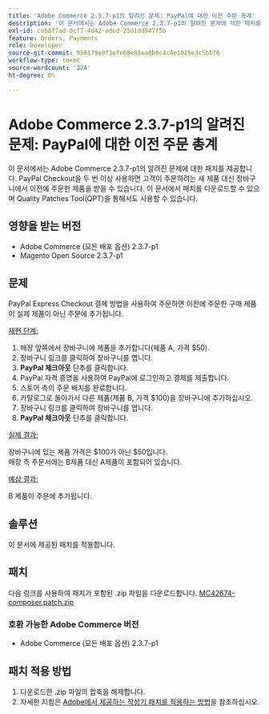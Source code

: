 ```yaml
---
title: 'Adobe Commerce 2.3.7-p1의 알려진 문제: PayPal에 대한 이전 주문 총계'
description: '이 문서에서는 Adobe Commerce 2.3.7-p1의 알려진 문제에 대한 패치를 제공합니다. PayPal Checkout을 두 번 이상 사용하면 고객이 주문하려는 새 제품 대신 장바구니에서 이전에 주문한 제품을 받을 수 있습니다.'
exl-id: ceb8f7ad-0cf7-4d42-aded-25d1dd947f5b
feature: Orders, Payments
role: Developer
source-git-commit: 958179e0f3efe08e65ea8b0c4c4e1015e3c5bb76
workflow-type: tm+mt
source-wordcount: '324'
ht-degree: 0%

---
```


# Adobe Commerce 2.3.7-p1의 알려진 문제: PayPal에 대한 이전 주문 총계

이 문서에서는 Adobe Commerce 2.3.7-p1의 알려진 문제에 대한 패치를 제공합니다. PayPal Checkout을 두 번 이상 사용하면 고객이 주문하려는 새 제품 대신 장바구니에서 이전에 주문한 제품을 받을 수 있습니다.
이 문서에서 패치를 다운로드할 수 있으며 Quality Patches Tool(QPT)을 통해서도 사용할 수 있습니다.

## 영향을 받는 버전

* Adobe Commerce (모든 배포 옵션) 2.3.7-p1
* Magento Open Source 2.3.7-p1

## 문제

PayPal Express Checkout 결제 방법을 사용하여 주문하면 이전에 주문한 구매 제품이 실제 제품이 아닌 주문에 추가됩니다.

<u>재현 단계:</u>

1. 매장 앞쪽에서 장바구니에 제품을 추가합니다(제품 A, 가격 $50).
1. 장바구니 링크를 클릭하여 장바구니를 엽니다.
1. **PayPal 체크아웃** 단추를 클릭합니다.
1. PayPal 자격 증명을 사용하여 PayPal에 로그인하고 결제를 제출합니다.
1. 스토어 측의 주문 배치를 완료합니다.
1. 카탈로그로 돌아가서 다른 제품(제품 B, 가격 $100)을 장바구니에 추가하십시오.
1. 장바구니 링크를 클릭하여 장바구니를 엽니다.
1. **PayPal 체크아웃** 단추를 클릭합니다.

<u>실제 결과:</u>

장바구니에 있는 제품 가격은 $100가 아닌 $50입니다.<br/>
매장 측 주문서에는 B제품 대신 A제품이 포함되어 있습니다.

<u>예상 결과:</u>

B 제품이 주문에 추가됩니다.

## 솔루션

이 문서에 제공된 패치를 적용합니다.

## 패치

다음 링크를 사용하여 패치가 포함된 .zip 파일을 다운로드합니다. [MC42674-composer.patch.zip](assets/MC42674-composer.patch.zip)

### 호환 가능한 Adobe Commerce 버전

* Adobe Commerce (모든 배포 옵션) 2.3.7-p1

## 패치 적용 방법

1. 다운로드한 .zip 파일의 압축을 해제합니다.
1. 자세한 지침은 [Adobe에서 제공하는 작성기 패치를 적용하는 방법](/help/how-to/general/how-to-apply-a-composer-patch-provided-by-magento.md)을 참조하십시오.
